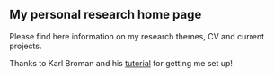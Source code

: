 ## My personal research home page 

Please find here information on my research themes, CV and current projects. 

Thanks to Karl Broman and his [tutorial](http://kbroman.org/simple_site) for getting me set up!
